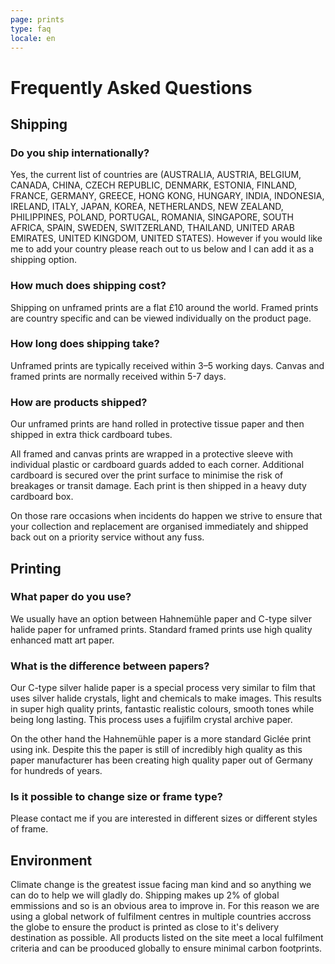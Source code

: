 ```yaml
---
page: prints
type: faq
locale: en
---
```


# Frequently Asked Questions

## Shipping
### Do you ship internationally?
Yes, the current list of countries are (AUSTRALIA, AUSTRIA, BELGIUM, CANADA, CHINA, CZECH REPUBLIC, DENMARK, ESTONIA, FINLAND, FRANCE, GERMANY, GREECE, HONG KONG, HUNGARY, INDIA, INDONESIA, IRELAND, ITALY, JAPAN, KOREA, NETHERLANDS, NEW ZEALAND, PHILIPPINES, POLAND, PORTUGAL, ROMANIA, SINGAPORE, SOUTH AFRICA, SPAIN, SWEDEN, SWITZERLAND, THAILAND, UNITED ARAB EMIRATES, UNITED KINGDOM, UNITED STATES). However if you would like me to add your country please reach out to us below and I can add it as a shipping option. 
### How much does shipping cost?
Shipping on unframed prints are a flat £10 around the world. Framed prints are country specific and can be viewed individually on the product page.
### How long does shipping take?
Unframed prints are typically received within 3–5 working days. Canvas and framed prints are normally received within 5-7 days.
### How are products shipped?
Our unframed prints are hand rolled in protective tissue paper and then shipped in extra thick cardboard tubes.

All framed and canvas prints are wrapped in a protective sleeve with individual plastic or cardboard guards added to each corner. Additional cardboard is secured over the print surface to minimise the risk of breakages or transit damage. Each print is then shipped in a heavy duty cardboard box.

On those rare occasions when incidents do happen we strive to ensure that your collection and replacement are organised immediately and shipped back out on a priority service without any fuss.

## Printing
### What paper do you use?
We usually have an option between Hahnemühle paper and C-type silver halide paper for unframed prints. Standard framed prints use high quality enhanced matt art paper.
### What is the difference between papers?
Our C-type silver halide paper is a special process very similar to film that uses silver halide crystals, light and chemicals to make images. This results in super high quality prints, fantastic realistic colours, smooth tones while being long lasting. This process uses a fujifilm crystal archive paper.

On the other hand the Hahnemühle paper is a more standard Giclée print using ink. Despite this the paper is still of incredibly high quality as this paper manufacturer has been creating high quality paper out of Germany for hundreds of years. 
### Is it possible to change size or frame type?
Please contact me if you are interested in different sizes or different styles of frame.

## Environment
Climate change is the greatest issue facing man kind and so anything we can do to help we will gladly do. Shipping makes up 2% of global emmissions and so is an obvious area to improve in. For this reason we are using a global network of fulfilment centres in multiple countries accross the globe to ensure the product is printed as close to it's delivery destination as possible. 
All products listed on the site meet a local fulfilment criteria and can be prooduced globally to ensure minimal carbon footprints. 